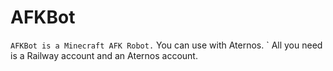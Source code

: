 # AFKBot
` AFKBot is a Minecraft AFK Robot.
` You can use with Aternos.
` All you need is a Railway account and an Aternos account.
